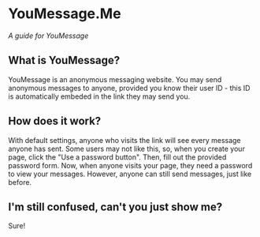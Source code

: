 # YouMessage.Me
*A guide for YouMessage*

## What is YouMessage?
YouMessage is an anonymous messaging website.  You may send anonymous messages to anyone, provided you know their user ID - this ID
is automatically embeded in the link they may send you.  

## How does it work?
With default settings, anyone who visits the link will see every message anyone has sent.  Some users may not like this, so, when you create
your page, click the "Use a password button".  Then, fill out the provided password form.  Now, when anyone visits your page, they need a
password to view your messages.  However, anyone can still send messages, just like before.

## I'm still confused, can't you just show me?
Sure!
